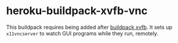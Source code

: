 # heroku-buildpack-xvfb-vnc

This buildpack requires being added after [buildpack xvfb](https://github.com/captain401/heroku-buildpack-xvfb).
It sets up `x11vncserver` to watch GUI programs while they run, remotely.


